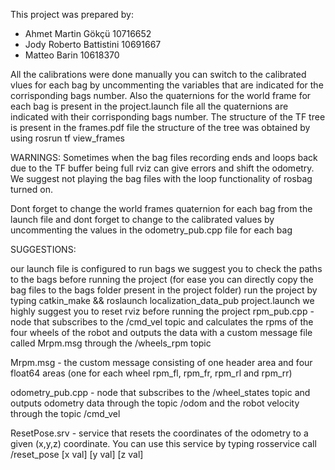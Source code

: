 This project was prepared by:

- Ahmet Martin Gökçü 10716652
- Jody Roberto Battistini 10691667
- Matteo Barin 10618370

All the calibrations were done manually you can switch to the calibrated vlues for each bag by uncommenting the variables that are indicated for the corrisponding bags number. Also the quaternions for the world frame for each bag is present in the project.launch file all the quaternions are indicated with their corrisponding bags number. The structure of the TF tree is present in the frames.pdf file the structure of the tree was obtained by using rosrun tf view_frames

WARNINGS: Sometimes when the bag files recording ends and loops back due to the TF buffer being full rviz can give errors and shift the odometry. We suggest not playing the bag files with the loop functionality of rosbag turned on.

Dont forget to change the world frames quaternion for each bag from the launch file and dont forget to change to the calibrated values by uncommenting the values in the odometry_pub.cpp file for each bag

SUGGESTIONS:

our launch file is configured to run bags we suggest you to check the paths to the bags before running the project (for ease you can directly copy the bag files to the bags folder present in the project folder)
run the project by typing catkin_make && roslaunch localization_data_pub project.launch
we highly suggest you to reset rviz before running the project
rpm_pub.cpp - node that subscribes to the /cmd_vel topic and calculates the rpms of the four wheels of the robot and outputs the data with a custom message file called Mrpm.msg through the /wheels_rpm topic

Mrpm.msg - the custom message consisting of one header area and four float64 areas (one for each wheel rpm_fl, rpm_fr, rpm_rl and rpm_rr)

odometry_pub.cpp - node that subscribes to the /wheel_states topic and outputs odometry data through the topic /odom and the robot velocity through the topic /cmd_vel

ResetPose.srv - service that resets the coordinates of the odometry to a given (x,y,z) coordinate. You can use this service by typing rosservice call /reset_pose [x val] [y val] [z val]
